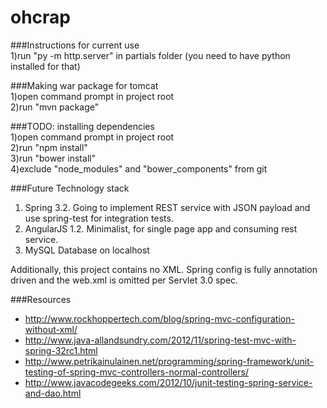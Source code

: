 ohcrap  
========  
###Instructions for current use  
1)run "py -m http.server" in partials folder (you need to have python installed for that)  
  
###Making war package for tomcat  
1)open command prompt in project root  
2)run "mvn package"  
  
###TODO: installing dependencies  
1)open command prompt in project root  
2)run "npm install"  
3)run "bower install"  
4)exclude "node_modules" and "bower_components" from git  
  
###Future Technology stack  

1. Spring 3.2. Going to implement REST service with JSON payload and use spring-test for integration tests.  
1. AngularJS 1.2. Minimalist, for single page app and consuming rest service.  
1. MySQL Database on localhost  
  
Additionally, this project contains no XML. Spring config is fully annotation driven and the web.xml is omitted per Servlet 3.0 spec.  
  
###Resources  
  
* http://www.rockhoppertech.com/blog/spring-mvc-configuration-without-xml/
* http://www.java-allandsundry.com/2012/11/spring-test-mvc-with-spring-32rc1.html
* http://www.petrikainulainen.net/programming/spring-framework/unit-testing-of-spring-mvc-controllers-normal-controllers/
* http://www.javacodegeeks.com/2012/10/junit-testing-spring-service-and-dao.html

